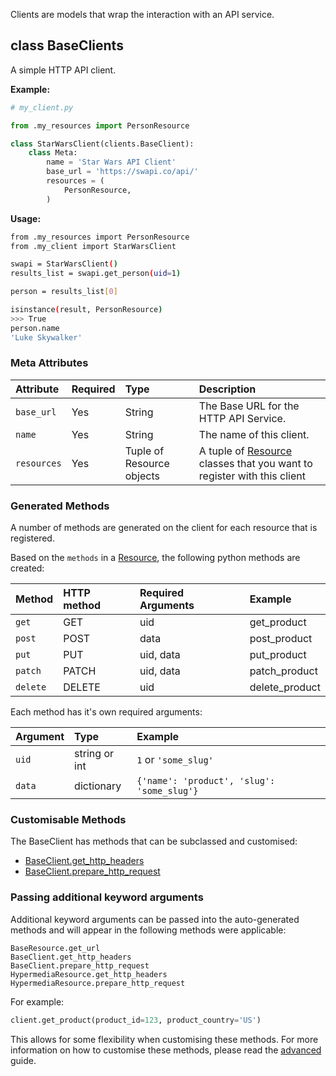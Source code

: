 Clients are models that wrap the interaction with an API service.

## class BaseClients

A simple HTTP API client.

**Example:**
```python
# my_client.py

from .my_resources import PersonResource

class StarWarsClient(clients.BaseClient):
    class Meta:
        name = 'Star Wars API Client'
        base_url = 'https://swapi.co/api/'
        resources = (
            PersonResource,
        )
```
**Usage:**
```bash
from .my_resources import PersonResource
from .my_client import StarWarsClient

swapi = StarWarsClient()
results_list = swapi.get_person(uid=1)

person = results_list[0]

isinstance(result, PersonResource)
>>> True
person.name
'Luke Skywalker'
```

### Meta Attributes

| Attribute   | Required | Type                      | Description                                                                         |
|:------------|:---------|:--------------------------|:------------------------------------------------------------------------------------|
| `base_url`  | Yes      | String                    | The Base URL for the HTTP API Service.                                              |
| `name`      | Yes      | String                    | The name of this client.                                                            |
| `resources` | Yes      | Tuple of Resource objects | A tuple of [Resource](/resource) classes that you want to register with this client |

### Generated Methods

A number of methods are generated on the client for each resource that is registered.

Based on the `methods` in a [Resource](/resources), the following python methods are created:

| Method   | HTTP method | Required Arguments | Example        |
|:---------|:------------|:-------------------|:---------------|
| `get`    | GET         | uid                | get_product    |
| `post`   | POST        | data               | post_product   |
| `put`    | PUT         | uid, data          | put_product    |
| `patch`  | PATCH       | uid, data          | patch_product  |
| `delete` | DELETE      | uid                | delete_product |

Each method has it's own required arguments:

| Argument | Type          | Example                                    |
|:---------|:--------------|:-------------------------------------------|
| `uid`    | string or int | `1` or `'some_slug'`                       |
| `data`   | dictionary    | `{'name': 'product', 'slug': 'some_slug'}` |

### Customisable Methods

The BaseClient has methods that can be subclassed and customised:

* [BaseClient.get_http_headers](/advanced/#customise-http-headers)
* [BaseClient.prepare_http_request](/advanced/#modify-http-request)


### Passing additional keyword arguments

Additional keyword arguments can be passed into the auto-generated methods and will appear in the following methods were applicable:

```
BaseResource.get_url
BaseClient.get_http_headers
BaseClient.prepare_http_request
HypermediaResource.get_http_headers
HypermediaResource.prepare_http_request
```

For example:

```python
client.get_product(product_id=123, product_country='US')
```

This allows for some flexibility when customising these methods. For more information on how to customise these methods, please read the [advanced](/advanced) guide.
